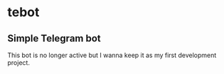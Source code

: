 # tebot
## Simple Telegram bot
This bot is no longer active but I wanna keep it as my first development project.
